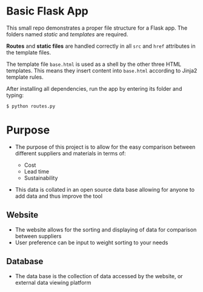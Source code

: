 # Basic Flask App

This small repo demonstrates a proper file structure for a Flask app. The folders named *static* and *templates* are required.

**Routes** and **static files** are handled correctly in all `src` and `href` attributes in the template files.

The template file `base.html` is used as a shell by the other three HTML templates. This means they insert content into `base.html` according to Jinja2 template rules.

After installing all dependencies, run the app by entering its folder and typing:

`$ python routes.py`

# Purpose
- The purpose of this project is to allow for the easy comparison between different suppliers and materials in terms of:
    - Cost
    - Lead time
    - Sustainability

- This data is collated in an open source data base allowing for anyone to add data and thus improve the tool


## Website
- The website allows for the sorting and displaying of data for comparison between suppliers
- User preference can be input to weight sorting to your needs


## Database
- The data base is the collection of data accessed by the website, or external data viewing platform